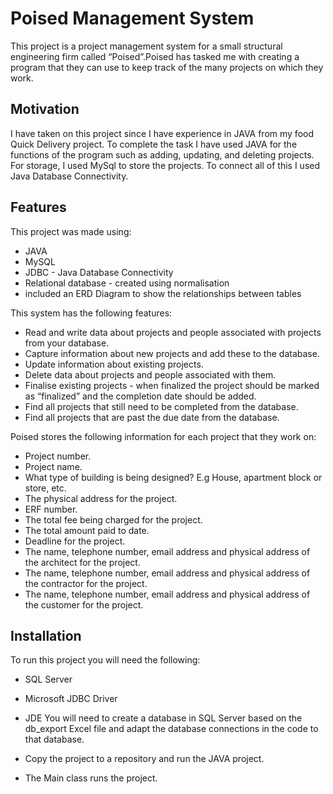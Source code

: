 
# Poised Management System

This project is a project management system for a small structural engineering firm called “Poised”.Poised has tasked me with creating a program
that they can use to keep track of the many projects on which they work.


## Motivation
I have taken on this project since I have experience in JAVA from my food Quick Delivery project. To complete the task I have used JAVA for the functions of the program such as adding, updating, and deleting projects. For storage, I used MySql to store the projects. To connect all of this I used Java Database Connectivity.



## Features
This project was made using:
- JAVA
- MySQL
- JDBC - Java Database Connectivity
- Relational database - created using normalisation
- included an ERD Diagram to show the relationships between tables

This system has the following features:
- Read and write data about projects and people associated with projects from your database.
- Capture information about new projects and add these to the database.
- Update information about existing projects.
- Delete data about projects and people associated with them.
- Finalise existing projects - when finalized the project should be marked as “finalized” and the completion date should be added.
- Find all projects that still need to be completed from the database.
- Find all projects that are past the due date from the database.

Poised stores the following information for each project that they work on:
- Project number.
- Project name.
- What type of building is being designed? E.g House, apartment block or store, etc.
- The physical address for the project.
- ERF number.
- The total fee being charged for the project.
- The total amount paid to date.
- Deadline for the project.
- The name, telephone number, email address and physical address of the architect for the project.
- The name, telephone number, email address and physical address of the contractor for the project.
- The name, telephone number, email address and physical address of the customer for the project.


## Installation

To run this project you will need the following:

+ SQL Server
+ Microsoft JDBC Driver
+ JDE You will need to create a database in SQL   Server based on the db_export Excel file and adapt the database connections in the code to that database.

+ Copy the project to a repository and run the JAVA project.
+ The Main class runs the project.
